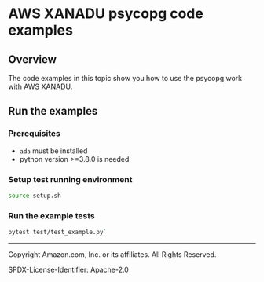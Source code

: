 # AWS XANADU psycopg code examples

## Overview

The code examples in this topic show you how to use the psycopg work with AWS XANADU. 

## Run the examples

### Prerequisites

* `ada` must be installed
* python version >=3.8.0 is needed

### Setup test running environment 

```sh
source setup.sh
```

### Run the example tests

```sh
pytest test/test_example.py`
```

---

Copyright Amazon.com, Inc. or its affiliates. All Rights Reserved. 

SPDX-License-Identifier: Apache-2.0

